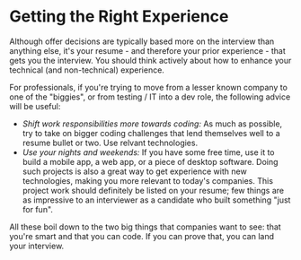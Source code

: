 # Getting the Right Experience
Although offer decisions are typically based more on the interview than anything else, it's your resume - and therefore your prior experience - that gets you the interview. You should think actively about how to enhance your technical (and non-technical) experience. 

For professionals, if you're trying to move from a lesser known company to one of the "biggies", or from testing / IT into a dev role, the following advice will be useful:
- *Shift work responsibilities more towards coding:* As much as possible, try to take on bigger coding challenges that lend themselves well to a resume bullet or two. Use relvant technologies.
- *Use your nights and weekends:* If you have some free time, use it to build a mobile app, a web app, or a piece of desktop software. Doing such projects is also a great way to get experience with new technologies, making you more relevant to today's companies. This project work should definitely be listed on your resume; few things are as impressive to an interviewer as a candidate who built something "just for fun".

All these boil down to the two big things that companies want to see: that you're smart and that you can code. If you can prove that, you can land your interview.